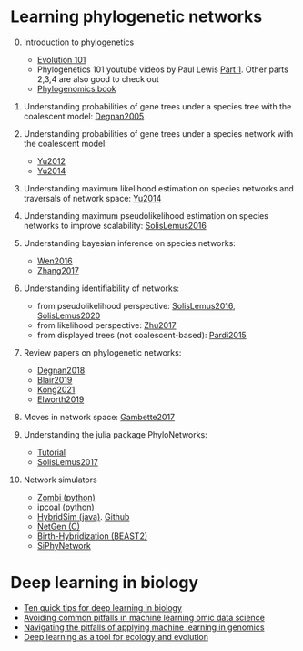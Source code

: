 # Learning phylogenetic networks

0. Introduction to phylogenetics
    - [Evolution 101](https://threadreaderapp.com/thread/1477332222206423041.html)
    - Phylogenetics 101 youtube videos by Paul Lewis [Part 1](https://www.youtube.com/watch?v=1r4z0YJq580). Other parts 2,3,4 are also good to check out
    - [Phylogenomics book](https://hal.inria.fr/PGE/page/table-of-contents)

1. Understanding probabilities of gene trees under a species tree with the coalescent model: [Degnan2005](https://onlinelibrary.wiley.com/doi/abs/10.1111/j.0014-3820.2005.tb00891.x)

2. Understanding probabilities of gene trees under a species network with the coalescent model: 
    - [Yu2012](https://journals.plos.org/plosgenetics/article?id=10.1371/journal.pgen.1002660)
    - [Yu2014](https://www.pnas.org/content/111/46/16448)

3. Understanding maximum likelihood estimation on species networks and traversals of network space: [Yu2014](https://www.pnas.org/content/111/46/16448)

4. Understanding maximum pseudolikelihood estimation on species networks to improve scalability: [SolisLemus2016](https://journals.plos.org/plosgenetics/article?id=10.1371/journal.pgen.1005896)

5. Understanding bayesian inference on species networks:
    - [Wen2016](https://journals.plos.org/plosgenetics/article?id=10.1371/journal.pgen.1006006)
    - [Zhang2017](https://academic.oup.com/mbe/article/35/2/504/4705834)

6. Understanding identifiability of networks:
    - from pseudolikelihood perspective: [SolisLemus2016](https://journals.plos.org/plosgenetics/article?id=10.1371/journal.pgen.1005896), [SolisLemus2020](https://arxiv.org/abs/2010.01758)
    - from likelihood perspective: [Zhu2017](https://academic.oup.com/sysbio/article/66/2/283/2682287)
    - from displayed trees (not coalescent-based): [Pardi2015](https://journals.plos.org/ploscompbiol/article?id=10.1371/journal.pcbi.1004135)

7. Review papers on phylogenetic networks:
    - [Degnan2018](https://academic.oup.com/sysbio/article/67/5/786/5017269)
    - [Blair2019](https://academic.oup.com/sysbio/advance-article/doi/10.1093/sysbio/syz056/5552158)
    - [Kong2021](https://arxiv.org/abs/2109.10251)
    - [Elworth2019](https://link.springer.com/chapter/10.1007/978-3-030-10837-3_13)

8. Moves in network space: [Gambette2017](https://journals.plos.org/ploscompbiol/article?id=10.1371/journal.pcbi.1005611)

8. Understanding the julia package PhyloNetworks:
    - [Tutorial](https://github.com/crsl4/PhyloNetworks.jl/wiki)
    - [SolisLemus2017](https://academic.oup.com/mbe/article/34/12/3292/4103410?guestAccessKey=1d2c94f2-f064-42ae-a652-ce14cd095442)

9. Network simulators
    - [Zombi (python)](https://academic.oup.com/bioinformatics/article/36/4/1286/5578480)
    - [ipcoal (python)](https://www.biorxiv.org/content/10.1101/2020.01.15.908236v1)
    - [HybridSim (java)](https://academic.oup.com/gbe/article/8/5/1299/2939560). [Github](https://github.com/MichaelWoodhams/HybridSim)
    - [NetGen (C)](https://academic.oup.com/bioinformatics/article/22/15/1921/242472)
    - [Birth-Hybridization (BEAST2)](https://academic.oup.com/mbe/article/35/2/504/4705834)
    - [SiPhyNetwork](https://github.com/jjustison/SiPhyNetwork)


# Deep learning in biology

- [Ten quick tips for deep learning in biology](https://journals.plos.org/ploscompbiol/article?id=10.1371/journal.pcbi.1009803)
- [Avoiding common pitfalls in machine learning omic data science](https://www.nature.com/articles/s41563-018-0241-z)
- [Navigating the pitfalls of applying machine learning in genomics](https://www.nature.com/articles/s41576-021-00434-9)
- [Deep learning as a tool for ecology and evolution](https://ecoevorxiv.org/nt3as/)
